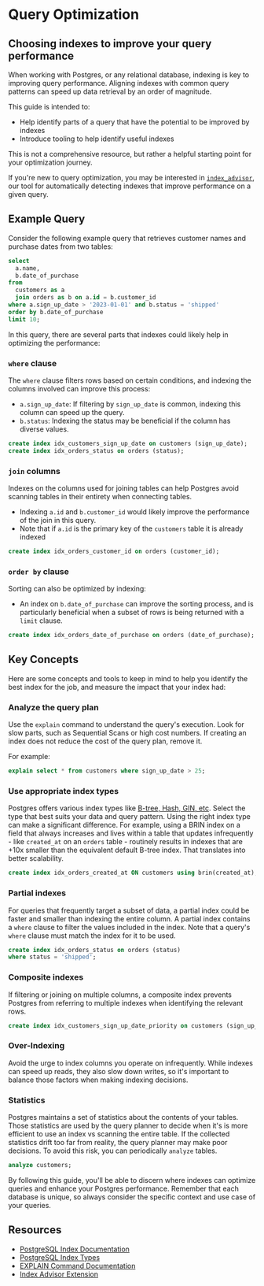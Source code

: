 # Query Optimization

## Choosing indexes to improve your query performance

When working with Postgres, or any relational database, indexing is key to improving query performance. Aligning indexes with common query patterns can speed up data retrieval by an order of magnitude.

This guide is intended to:

- Help identify parts of a query that have the potential to be improved by indexes
- Introduce tooling to help identify useful indexes

This is not a comprehensive resource, but rather a helpful starting point for your optimization journey.

If you're new to query optimization, you may be interested in [`index_advisor`](https://supabase.com/docs/guides/database/extensions/index_advisor), our tool for automatically detecting indexes that improve performance on a given query.

## Example Query

Consider the following example query that retrieves customer names and purchase dates from two tables:

```sql
select
  a.name,
  b.date_of_purchase
from
  customers as a
  join orders as b on a.id = b.customer_id
where a.sign_up_date > '2023-01-01' and b.status = 'shipped'
order by b.date_of_purchase
limit 10;
```

In this query, there are several parts that indexes could likely help in optimizing the performance:

### `where` clause

The `where` clause filters rows based on certain conditions, and indexing the columns involved can improve this process:

- `a.sign_up_date`: If filtering by `sign_up_date` is common, indexing this column can speed up the query.
- `b.status`: Indexing the status may be beneficial if the column has diverse values.

```sql
create index idx_customers_sign_up_date on customers (sign_up_date);
create index idx_orders_status on orders (status);
```

### `join` columns

Indexes on the columns used for joining tables can help Postgres avoid scanning tables in their entirety when connecting tables.

- Indexing `a.id` and `b.customer_id` would likely improve the performance of the join in this query.
- Note that if `a.id` is the primary key of the `customers` table it is already indexed

```sql
create index idx_orders_customer_id on orders (customer_id);
```

### `order by` clause

Sorting can also be optimized by indexing:

- An index on `b.date_of_purchase` can improve the sorting process, and is particularly beneficial when a subset of rows is being returned with a `limit` clause.

```sql
create index idx_orders_date_of_purchase on orders (date_of_purchase);
```

## Key Concepts

Here are some concepts and tools to keep in mind to help you identify the best index for the job, and measure the impact that your index had:

### Analyze the query plan

Use the `explain` command to understand the query's execution. Look for slow parts, such as Sequential Scans or high cost numbers. If creating an index does not reduce the cost of the query plan, remove it.

For example:

```sql
explain select * from customers where sign_up_date > 25;
```

### Use appropriate index types

Postgres offers various index types like [B-tree, Hash, GIN, etc](https://www.postgresql.org/docs/current/indexes-types.html). Select the type that best suits your data and query pattern. Using the right index type can make a significant difference. For example, using a BRIN index on a field that always increases and lives within a table that updates infrequently - like `created_at` on an `orders` table - routinely results in indexes that are +10x smaller than the equivalent default B-tree index. That translates into better scalability.

```sql
create index idx_orders_created_at ON customers using brin(created_at);
```

### Partial indexes

For queries that frequently target a subset of data, a partial index could be faster and smaller than indexing the entire column. A partial index contains a `where` clause to filter the values included in the index. Note that a query's `where` clause must match the index for it to be used.

```sql
create index idx_orders_status on orders (status)
where status = 'shipped';
```

### Composite indexes

If filtering or joining on multiple columns, a composite index prevents Postgres from referring to multiple indexes when identifying the relevant rows.

```sql
create index idx_customers_sign_up_date_priority on customers (sign_up_date, priority);
```

### Over-Indexing

Avoid the urge to index columns you operate on infrequently. While indexes can speed up reads, they also slow down writes, so it's important to balance those factors when making indexing decisions.

### Statistics

Postgres maintains a set of statistics about the contents of your tables. Those statistics are used by the query planner to decide when it's is more efficient to use an index vs scanning the entire table. If the collected statistics drift too far from reality, the query planner may make poor decisions. To avoid this risk, you can periodically `analyze` tables.

```sql
analyze customers;
```

By following this guide, you'll be able to discern where indexes can optimize queries and enhance your Postgres performance. Remember that each database is unique, so always consider the specific context and use case of your queries.

## Resources

- [PostgreSQL Index Documentation](https://www.postgresql.org/docs/current/indexes.html)
- [PostgreSQL Index Types](https://www.postgresql.org/docs/current/indexes-types.html)
- [EXPLAIN Command Documentation](https://www.postgresql.org/docs/current/sql-explain.html)
- [Index Advisor Extension](https://supabase.com/docs/guides/database/extensions/index_advisor)
